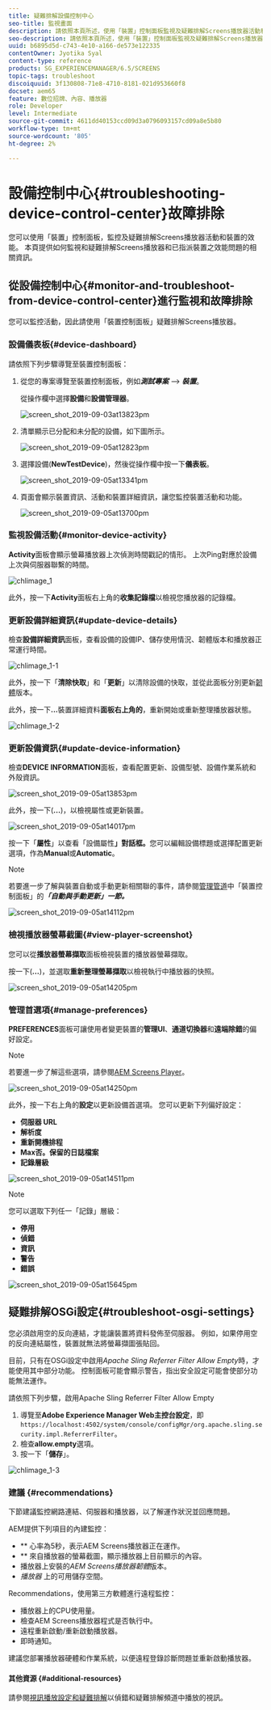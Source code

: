 ```yaml
---
title: 疑難排解設備控制中心
seo-title: 監視畫面
description: 請依照本頁所述，使用「裝置」控制面板監視及疑難排解Screens播放器活動和裝置的效能。
seo-description: 請依照本頁所述，使用「裝置」控制面板監視及疑難排解Screens播放器活動和裝置的效能。
uuid: b6895d5d-c743-4e10-a166-de573e122335
contentOwner: Jyotika Syal
content-type: reference
products: SG_EXPERIENCEMANAGER/6.5/SCREENS
topic-tags: troubleshoot
discoiquuid: 3f130808-71e8-4710-8181-021d953660f8
docset: aem65
feature: 數位招牌、內容、播放器
role: Developer
level: Intermediate
source-git-commit: 4611dd40153ccd09d3a0796093157cd09a8e5b80
workflow-type: tm+mt
source-wordcount: '805'
ht-degree: 2%

---
```



# 設備控制中心{#troubleshooting-device-control-center}故障排除

您可以使用「裝置」控制面板，監控及疑難排解Screens播放器活動和裝置的效能。 本頁提供如何監視和疑難排解Screens播放器和已指派裝置之效能問題的相關資訊。

## 從設備控制中心{#monitor-and-troubleshoot-from-device-control-center}進行監視和故障排除

您可以監控活動，因此請使用「裝置控制面板」疑難排解Screens播放器。

### 設備儀表板{#device-dashboard}

請依照下列步驟導覽至裝置控制面板：

1. 從您的專案導覽至裝置控制面板，例如&#x200B;***測試專案*** —> ***裝置***。

   從操作欄中選擇&#x200B;**設備**&#x200B;和&#x200B;**設備管理器**。

   ![screen_shot_2019-09-03at13823pm](assets/screen_shot_2019-09-03at13823pm.png)

1. 清單顯示已分配和未分配的設備，如下圖所示。

   ![screen_shot_2019-09-05at12823pm](assets/screen_shot_2019-09-05at12823pm.png)

1. 選擇設備(**NewTestDevice**)，然後從操作欄中按一下&#x200B;**儀表板**。

   ![screen_shot_2019-09-05at13341pm](assets/screen_shot_2019-09-05at13341pm.png)

1. 頁面會顯示裝置資訊、活動和裝置詳細資訊，讓您監控裝置活動和功能。

   ![screen_shot_2019-09-05at13700pm](assets/screen_shot_2019-09-05at13700pm.png)

### 監視設備活動{#monitor-device-activity}

**Activity**&#x200B;面板會顯示螢幕播放器上次偵測時間戳記的情形。 上次Ping對應於設備上次與伺服器聯繫的時間。

![chlimage_1](assets/chlimage_1.png)

此外，按一下&#x200B;**Activity**&#x200B;面板右上角的&#x200B;**收集記錄檔**&#x200B;以檢視您播放器的記錄檔。

### 更新設備詳細資訊{#update-device-details}

檢查&#x200B;**設備詳細資訊**&#x200B;面板，查看設備的設備IP、儲存使用情況、韌體版本和播放器正常運行時間。

![chlimage_1-1](assets/chlimage_1-1.png)

此外，按一下「**清除快取**」和「**更新**」以清除設備的快取，並從此面板分別更新[韌體](screens-glossary.md)版本。

此外，按一下&#x200B;**...**&#x200B;裝置詳細資料&#x200B;**面板右上角的**，重新開始或重新整理播放器狀態。

![chlimage_1-2](assets/chlimage_1-2.png)

### 更新設備資訊{#update-device-information}

檢查&#x200B;**DEVICE INFORMATION**&#x200B;面板，查看配置更新、設備型號、設備作業系統和外殼資訊。

![screen_shot_2019-09-05at13853pm](assets/screen_shot_2019-09-05at13853pm.png)

此外，按一下(**...**)，以檢視屬性或更新裝置。

![screen_shot_2019-09-05at14017pm](assets/screen_shot_2019-09-05at14017pm.png)

按一下「**屬性**」以查看「設備屬性&#x200B;**」對話框。**&#x200B;您可以編輯設備標題或選擇配置更新選項，作為&#x200B;**Manual**&#x200B;或&#x200B;**Automatic**。

>[!NOTE]
>
>若要進一步了解與裝置自動或手動更新相關聯的事件，請參閱[管理管道](managing-channels.md)中「裝置控制面板」的&#x200B;***「自動與手動更新」一節。***

![screen_shot_2019-09-05at14112pm](assets/screen_shot_2019-09-05at14112pm.png)

### 檢視播放器螢幕截圖{#view-player-screenshot}

您可以從&#x200B;**播放器螢幕擷取**&#x200B;面板檢視裝置的播放器螢幕擷取。

按一下(**...**)，並選取&#x200B;**重新整理螢幕擷取**&#x200B;以檢視執行中播放器的快照。

![screen_shot_2019-09-05at14205pm](assets/screen_shot_2019-09-05at14205pm.png)

### 管理首選項{#manage-preferences}

**PREFERENCES**&#x200B;面板可讓使用者變更裝置的&#x200B;**管理UI**、**通道切換器**&#x200B;和&#x200B;**遠端除錯**&#x200B;的偏好設定。

>[!NOTE]
>若要進一步了解這些選項，請參閱[AEM Screens Player](working-with-screens-player.md)。

![screen_shot_2019-09-05at14250pm](assets/screen_shot_2019-09-05at14250pm.png)

此外，按一下右上角的&#x200B;**設定**&#x200B;以更新設備首選項。 您可以更新下列偏好設定：

* **伺服器 URL**
* **解析度**
* **重新開機排程**
* **Max否。保留的日誌檔案**
* **記錄層級**

![screen_shot_2019-09-05at14511pm](assets/screen_shot_2019-09-05at14511pm.png)

>[!NOTE]
>您可以選取下列任一「記錄」層級：
>* **停用**
>* **偵錯**
>* **資訊**
>* **警告**
>* **錯誤**


![screen_shot_2019-09-05at15645pm](assets/screen_shot_2019-09-05at15645pm.png)

## 疑難排解OSGi設定{#troubleshoot-osgi-settings}

您必須啟用空的反向連結，才能讓裝置將資料發佈至伺服器。 例如，如果停用空的反向連結屬性，裝置就無法將螢幕擷圖張貼回。

目前，只有在OSGi設定中啟用&#x200B;*Apache Sling Referrer Filter Allow Empty*&#x200B;時，才能使用其中部分功能。 控制面板可能會顯示警告，指出安全設定可能會使部分功能無法運作。

請依照下列步驟，啟用Apache Sling Referrer Filter Allow Empty

1. 導覽至&#x200B;**Adobe Experience Manager Web主控台設定**，即`https://localhost:4502/system/console/configMgr/org.apache.sling.security.impl.ReferrerFilter`。
1. 檢查&#x200B;**allow.empty**&#x200B;選項。
1. 按一下「**儲存**」。

![chlimage_1-3](assets/chlimage_1-3.png)

### 建議 {#recommendations}

下節建議監控網路連結、伺服器和播放器，以了解運作狀況並回應問題。

AEM提供下列項目的內建監控：

* ** 心率為5秒，表示AEM Screens播放器正在運作。
* ** 來自播放器的螢幕截圖，顯示播放器上目前顯示的內容。
* 播放器上安裝的&#x200B;*AEM Screens播放器韌體*&#x200B;版本。
* *播放器* 上的可用儲存空間。

Recommendations，使用第三方軟體進行遠程監控：

* 播放器上的CPU使用量。
* 檢查AEM Screens播放器程式是否執行中。
* 遠程重新啟動/重新啟動播放器。
* 即時通知。

建議您部署播放器硬體和作業系統，以便遠程登錄診斷問題並重新啟動播放器。

#### 其他資源 {#additional-resources}

請參閱[視訊播放設定和疑難排解](troubleshoot-videos.md)以偵錯和疑難排解頻道中播放的視訊。

